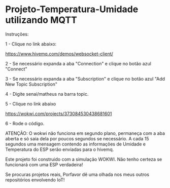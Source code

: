 # Projeto-Temperatura-Umidade utilizando MQTT

Instruções:

1 - Clique no link abaixo: 

https://www.hivemq.com/demos/websocket-client/

2 - Se necessário expanda a aba "Connection" e clique no botão azul "Connect"

3 - Se necessário expanda a aba "Subscription" e clique no botão azul "Add New Topic Subscription"

4 - Digite senai/matheus na barra topic.

5 - Clique no link abaixo

https://wokwi.com/projects/373084530438681601

6 - Rode o código.

ATENÇÃO: O wokwi não funciona em segundo plano, permaneça com a aba aberta e só saia dela por poucos segundos se necessário.
A cada 15 segundos uma mensagem contendo as informações de Umidade e Temperatura do ESP serão enviadas para o hivemq. 

Este projeto foi construido com a simulação WOKWI. Não tenho certeza se funcionará com uma ESP verdadeira!

Se procuras projetos reais, Porfavor dê uma olhada nos meus outros repositórios envolvendo IoT!

